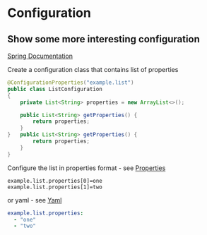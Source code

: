 # Configuration

## Show some more interesting configuration
[Spring Documentation](https://docs.spring.io/spring-boot/docs/current/reference/htmlsingle/#boot-features-external-config-typesafe-configuration-properties)

Create a configuration class that contains list of properties
```java
@ConfigurationProperties("example.list")
public class ListConfiguration
{
    private List<String> properties = new ArrayList<>();

    public List<String> getProperties() {
        return properties;
    }
}   public List<String> getProperties() {
        return properties;
    }
}
```
Configure the list in properties format - see [Properties](/examples/02-morecomplex/src/main/resources/application-properties.properties)
```properties
example.list.properties[0]=one
example.list.properties[1]=two
```
or yaml - see [Yaml](/examples/02-morecomplex/src/main/resources/application.yaml)
```yaml
example.list.properties:
  - "one"
  - "two"
```
